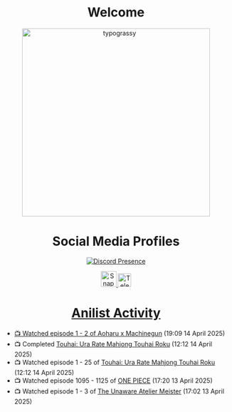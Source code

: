 <div align="center">

# Welcome
<a href="https://github.com/kawarimidoll/typograssy">
    <img alt="typograssy" src="https://typograssy.deno.dev/api?text=%E3%82%88%E3%81%86%E3%81%93%E3%81%9D%E3%81%BF%E3%81%AA%E3%81%95%E3%82%93%20-%20Sheby--&&l0=none&l1=82d9d0&l2=027353&l3=038c4c&l4=01402e&bg=none&frame=none&speed=100&comment=" width="421.99">
</a>

</div>

<div align="center">

# Social Media Profiles

[![Discord Presence](https://lanyard.cnrad.dev/api/612532963938271232)](https://discord.com/users/612532963938271232)


<a href="https://www.snapchat.com/add/a.sheby" title="Snapchat Profile">
    <img src="https://www.freepnglogos.com/uploads/snapchat-logo-png-0.png" width="35" alt="Snapchat Logo" />


<a href="https://t.me/ASheby" title="Telegram Profile">
    <img src="https://www.freepnglogos.com/uploads/telegram-logo-png-0.png" width="30" alt="Telegram Logo" />


</div>

<div align="center">

# Anilist Activity

</div>

<!-- ANILIST_ACTIVITY:start -->

-   📺 Watched episode 1 - 2 of [Aoharu x Machinegun](https://anilist.co/anime/21078) (19:09 14 April 2025)
-   📺 Completed [Touhai: Ura Rate Mahjong Touhai Roku](https://anilist.co/anime/173263) (12:12 14 April 2025)
-   📺 Watched episode 1 - 25 of [Touhai: Ura Rate Mahjong Touhai Roku](https://anilist.co/anime/173263) (12:12 14 April 2025)
-   📺 Watched episode 1095 - 1125 of [ONE PIECE](https://anilist.co/anime/21) (17:20 13 April 2025)
-   📺 Watched episode 1 - 3 of [The Unaware Atelier Meister](https://anilist.co/anime/183133) (17:02 13 April 2025)

<!-- ANILIST_ACTIVITY:end -->
